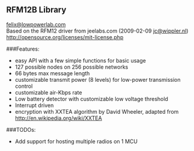 RFM12B Library
----------------
felix@lowpowerlab.com
<br/>
Based on the RFM12 driver from jeelabs.com (2009-02-09 <jc@wippler.nl>)
<br/>
http://opensource.org/licenses/mit-license.php

###Features:
- easy API with a few simple functions for basic usage
- 127 possible nodes on 256 possible networks
- 66 bytes max message length
- customizable transmit power (8 levels) for low-power transmission control
- customizable air-Kbps rate
- Low battery detector with customizable low voltage threshold
- Interrupt driven
- encryption with XXTEA algorithm by David Wheeler, adapted from http://en.wikipedia.org/wiki/XXTEA

###TODOs:
- Add support for hosting multiple radios on 1 MCU
